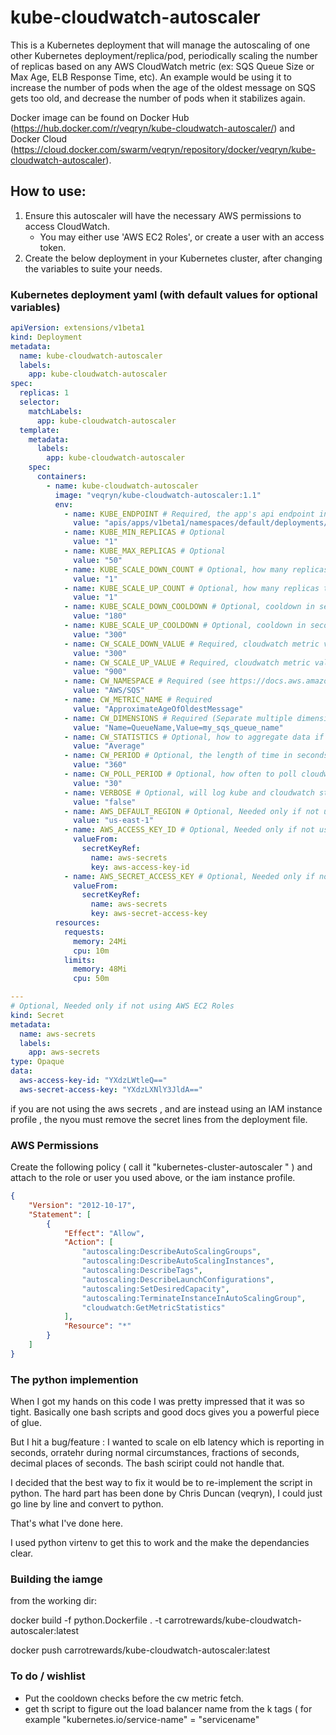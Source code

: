 # kube-cloudwatch-autoscaler
This is a Kubernetes deployment that will manage the autoscaling of one other Kubernetes deployment/replica/pod, periodically scaling the number of replicas based on any AWS CloudWatch metric (ex: SQS Queue Size or Max Age, ELB Response Time, etc).
An example would be using it to increase the number of pods when the age of the oldest message on SQS gets too old, and decrease the number of pods when it stabilizes again.

Docker image can be found on Docker Hub (https://hub.docker.com/r/veqryn/kube-cloudwatch-autoscaler/) and Docker Cloud (https://cloud.docker.com/swarm/veqryn/repository/docker/veqryn/kube-cloudwatch-autoscaler).

## How to use:
1. Ensure this autoscaler will have the necessary AWS permissions to access CloudWatch.
    * You may either use 'AWS EC2 Roles', or create a user with an access token. 
2. Create the below deployment in your Kubernetes cluster, after changing the variables to suite your needs.

### Kubernetes deployment yaml (with default values for optional variables)
```yaml
apiVersion: extensions/v1beta1
kind: Deployment
metadata:
  name: kube-cloudwatch-autoscaler
  labels:
    app: kube-cloudwatch-autoscaler
spec:
  replicas: 1
  selector:
    matchLabels:
      app: kube-cloudwatch-autoscaler
  template:
    metadata:
      labels:
        app: kube-cloudwatch-autoscaler
    spec:
      containers:
        - name: kube-cloudwatch-autoscaler
          image: "veqryn/kube-cloudwatch-autoscaler:1.1"
          env:
            - name: KUBE_ENDPOINT # Required, the app's api endpoint in kube (this example will cause us to scale a deployment named "my-app-name")
              value: "apis/apps/v1beta1/namespaces/default/deployments/my-app-name/scale"
            - name: KUBE_MIN_REPLICAS # Optional
              value: "1"
            - name: KUBE_MAX_REPLICAS # Optional
              value: "50"
            - name: KUBE_SCALE_DOWN_COUNT # Optional, how many replicas to reduce by when scaling down
              value: "1"
            - name: KUBE_SCALE_UP_COUNT # Optional, how many replicas to increase by when scaling up
              value: "1"
            - name: KUBE_SCALE_DOWN_COOLDOWN # Optional, cooldown in seconds after scaling down
              value: "180"
            - name: KUBE_SCALE_UP_COOLDOWN # Optional, cooldown in seconds after scaling up
              value: "300"
            - name: CW_SCALE_DOWN_VALUE # Required, cloudwatch metric value that will trigger scaling down
              value: "300"
            - name: CW_SCALE_UP_VALUE # Required, cloudwatch metric value that will trigger scaling up
              value: "900"
            - name: CW_NAMESPACE # Required (see https://docs.aws.amazon.com/AmazonCloudWatch/latest/monitoring/cloudwatch_concepts.html)
              value: "AWS/SQS"
            - name: CW_METRIC_NAME # Required
              value: "ApproximateAgeOfOldestMessage"
            - name: CW_DIMENSIONS # Required (Separate multiple dimensions with spaces, such as: "Name=TargetGroup,Value=targetgroup/my-tg/abc Name=LoadBalancer,Value=app/my-elb/xyz")
              value: "Name=QueueName,Value=my_sqs_queue_name"
            - name: CW_STATISTICS # Optional, how to aggregate data if there are multiple within a period (Average, Sum, Minimum, Maximum, SampleCount, or pNN.NN)
              value: "Average"
            - name: CW_PERIOD # Optional, the length of time in seconds to search for and aggregate datapoints (should be longer than how often cloudwatch is populated with new datapoints)
              value: "360"
            - name: CW_POLL_PERIOD # Optional, how often to poll cloudwatch for new data, and possibly scale up or down
              value: "30"
            - name: VERBOSE # Optional, will log kube and cloudwatch statistics
              value: "false"
            - name: AWS_DEFAULT_REGION # Optional, Needed only if not using AWS EC2 Roles
              value: "us-east-1"
            - name: AWS_ACCESS_KEY_ID # Optional, Needed only if not using AWS EC2 Roles
              valueFrom:
                secretKeyRef:
                  name: aws-secrets
                  key: aws-access-key-id
            - name: AWS_SECRET_ACCESS_KEY # Optional, Needed only if not using AWS EC2 Roles
              valueFrom:
                secretKeyRef:
                  name: aws-secrets
                  key: aws-secret-access-key
          resources:
            requests:
              memory: 24Mi
              cpu: 10m
            limits:
              memory: 48Mi
              cpu: 50m

---
# Optional, Needed only if not using AWS EC2 Roles
kind: Secret
metadata:
  name: aws-secrets
  labels:
    app: aws-secrets
type: Opaque
data:
  aws-access-key-id: "YXdzLWtleQ=="
  aws-secret-access-key: "YXdzLXNlY3JldA=="
```

if you are not using the aws secrets , and are instead using an IAM instance profile , the nyou must remove the secret lines from the deployment file.

### AWS Permissions

Create the following policy ( call it "kubernetes-cluster-autoscaler " ) and attach to the role or user you used above, or the iam instance profile.
```json
{
    "Version": "2012-10-17",
    "Statement": [
        {
            "Effect": "Allow",
            "Action": [
                "autoscaling:DescribeAutoScalingGroups",
                "autoscaling:DescribeAutoScalingInstances",
                "autoscaling:DescribeTags",
                "autoscaling:DescribeLaunchConfigurations",
                "autoscaling:SetDesiredCapacity",
                "autoscaling:TerminateInstanceInAutoScalingGroup",
                "cloudwatch:GetMetricStatistics"
            ],
            "Resource": "*"
        }
    ]
}
```

### The python implemention

When I got my hands on this code I was pretty impressed that it was so tight. Basically one bash scripts and good docs gives you a powerful piece of glue.

But I hit a bug/feature : I wanted to scale on elb latency which is reporting in seconds, orratehr during normal circumstances, fractions of seconds, decimal places of seconds. The bash sciript could not handle that.

I decided that the best way to fix it would be to re-implement the script in python. The hard part has been done by Chris Duncan (veqryn), I could just go line by line and convert to python.

That's what I've done here.

I used python virtenv to get this to work and the make the dependancies clear.

### Building the iamge

from the working dir:

 docker build -f python.Dockerfile . -t carrotrewards/kube-cloudwatch-autoscaler:latest

 docker push carrotrewards/kube-cloudwatch-autoscaler:latest

### To do / wishlist

* Put the cooldown checks before the cw metric fetch.
* get th script to figure out the load balancer name from the k tags ( for example "kubernetes.io/service-name" = "servicename"


